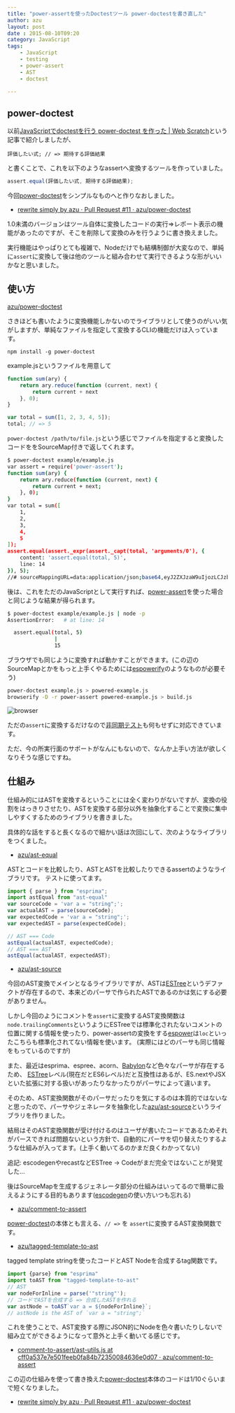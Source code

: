 ```yaml
---
title: "power-assertを使ったDoctestツール power-doctestを書き直した"
author: azu
layout: post
date : 2015-08-10T09:20
category: JavaScript
tags:
    - JavaScript
    - testing
    - power-assert
    - AST
    - doctest

---
```


## power-doctest

以前[JavaScriptでdoctestを行う power-doctest を作った | Web Scratch](http://efcl.info/2013/1201/res3494/ "JavaScriptでdoctestを行う power-doctest を作った | Web Scratch")という記事で紹介しましたが、

    評価したい式; // => 期待する評価結果
    
と書くことで、これを以下のようなassertへ変換するツールを作っていました。

```js	
assert.equal(評価したい式, 期待する評価結果);
```

今回[power-doctest](https://github.com/azu/power-doctest "power-doctest")をシンプルなものへと作りなおしました。

- [rewrite simply by azu · Pull Request #11 · azu/power-doctest](https://github.com/azu/power-doctest/pull/11 "rewrite simply by azu · Pull Request #11 · azu/power-doctest")

1.0未満のバージョンはツール自体に変換したコードの実行=>レポート表示の機能があったのですが、そこを削除して変換のみを行うように書き換えました。

実行機能はやっぱりとても複雑で、Nodeだけでも結構制御が大変なので、単純に`assert`に変換して後は他のツールと組み合わせて実行できるような形がいいかなと思いました。

## 使い方

[azu/power-doctest](https://github.com/azu/power-doctest "azu/power-doctest")

さきほども書いたように変換機能しかないのでライブラリとして使うのがいい気がしますが、単純なファイルを指定して変換するCLIの機能だけは入っています。

	npm install -g power-doctest

example.jsというファイルを用意して

```js
function sum(ary) {
    return ary.reduce(function (current, next) {
        return current + next
    }, 0);
}

var total = sum([1, 2, 3, 4, 5]);
total; // => 5
```

`power-doctest /path/to/file.js`という感じでファイルを指定すると変換したコードををSourceMap付きで返してくれます。

```sh
$ power-doctest example/example.js
var assert = require('power-assert');
function sum(ary) {
    return ary.reduce(function (current, next) {
        return current + next;
    }, 0);
}
var total = sum([
    1,
    2,
    3,
    4,
    5
]);
assert.equal(assert._expr(assert._capt(total, 'arguments/0'), {
    content: 'assert.equal(total, 5)',
    line: 14
}), 5);
//# sourceMappingURL=data:application/json;base64,eyJ2ZXJzaW9uIjozLCJzb3VyY2VzIjpbXSwibmFtZXMiOltdLCJtYXBwaW5ncyI6IiIsInNvdXJjZXNDb250ZW50IjpbXX0
```

後は、これをただのJavaScriptとして実行すれば、[power-assert](https://github.com/power-assert-js/power-assert "power-assert")を使った場合と同じような結果が得られます。

```sh
$ power-doctest example/example.js | node -p
AssertionError:   # at line: 14

  assert.equal(total, 5)
               |
               15
```

ブラウザでも同じように変換すれば動かすことができます。(この辺のSourceMapとかをもっと上手くやるためには[espowerify](https://github.com/power-assert-js/espowerify "espowerify")のようなものが必要そう)

```sh
power-doctest example.js > powered-example.js
browserify -D -r power-assert powered-example.js > build.js
```

![browser](https://monosnap.com/file/LxGCmcgfnwekZ6UXJqbEuV24NNYGes.png)

ただの`assert`に変換するだけなので[非同期テスト](http://efcl.info/2014/0322/res3743/ "power-doctestが非同期テストに対応しました | Web Scratch")も何もせずに対応できています。

ただ、今の所実行面のサポートがなんにもないので、なんか上手い方法が欲しくなりそうな感じですね。

## 仕組み

仕組み的にはASTを変換するということには全く変わりがないですが、変換の役割をはっきりさせたり、ASTを変換する部分以外を抽象化することで変換に集中しやすくするためのライブラリを書きました。

具体的な話をすると長くなるので細かい話は次回にして、次のようなライブラリをつくました。

- [azu/ast-equal](https://github.com/azu/ast-equal)

ASTとコードを比較したり、ASTとASTを比較したりできるassertのようなライブラリです。
テストに使ってます。

```js
import { parse } from "esprima";
import astEqual from "ast-equal"
var sourceCode = 'var a = "string";';
var actualAST = parse(sourceCode);
var expectedCode = 'var a = "string";';
var expectedAST = parse(expectedCode);

// AST === Code
astEqual(actualAST, expectedCode);
// AST === AST
astEqual(actualAST, expectedAST);
```

- [azu/ast-source](https://github.com/azu/ast-source)

今回のAST変換でメインとなるライブラリですが、ASTは[ESTree](https://github.com/estree/estree "ESTree")というデファクトが存在するので、本来どのパーサで作られたASTであるのかは気にする必要がありません。

しかし今回のようにコメントを`assert`に変換するAST変換関数は`node.trailingComments`というようにESTreeでは標準化されたないコメントの位置に関する情報を使ったり、power-assertの変換をする[espower](https://github.com/power-assert-js/espower "espower")は`loc`といったこちらも標準化されてない情報を使います。
(実際にはどのパーサも同じ情報をもっているのですが)

また、最近はesprima、espree、acorn、[Babylon](https://github.com/babel/babel/tree/master/packages/babylon "Babylon")など色々なパーサが存在するため、
[ESTree](https://github.com/estree/estree "ESTree")レベル(現在だとES6レベル)だと互換性はあるが、ES.nextやJSXといた拡張に対する扱いがあったりなかったりがパーサによって違います。

そのため、AST変換関数がそのパーサだったりを気にするのは本質的ではないなと思ったので、パーサやジェネレータを抽象化した[azu/ast-source](https://github.com/azu/ast-source)というライブラリを作りました。

結局はそのAST変換関数が受け付けるのはユーザが書いたコードであるためそれがパースできれば問題ないという方針で、自動的にパーサを切り替えたりするような仕組みが入ってます。(上手く動いてるのかまだ良くわかってない)

追記: escodegenやrecastなどESTree -> Codeがまだ完全ではないことが発覚した…

後はSourceMapを生成するジェネレータ部分の仕組みはいってるので簡単に扱えるようにする目的もあります([escodegen](https://github.com/estools/escodegen "escodegen")の使い方いつも忘れる)

- [azu/comment-to-assert](https://github.com/azu/comment-to-assert)

[power-doctest](https://github.com/azu/power-doctest "power-doctest")の本体とも言える、`// =>` を `assert`に変換するAST変換関数です。

- [azu/tagged-template-to-ast](https://github.com/azu/tagged-template-to-ast)

tagged template stringを使ったコードとAST Nodeを合成するtag関数です。

```js
import {parse} from "esprima"
import toAST from "tagged-template-to-ast"
// AST
var nodeForInline = parse('"string"');
// コードでASTを合成する => 合成したASTを作れる
var astNode = toAST`var a = ${nodeForInline}`;
// astNode is the AST of `var a = "string";`
```

これを使うことで、AST変換する際にJSON的にNodeを色々書いたりしないで組み立てができるようになって意外と上手く動いてる感じです。

- [comment-to-assert/ast-utils.js at cff0a537e7e501feeb0fa84b72350084636e0d07 · azu/comment-to-assert](https://github.com/azu/comment-to-assert/blob/cff0a537e7e501feeb0fa84b72350084636e0d07/src/ast-utils.js#L24-L36 "comment-to-assert/ast-utils.js at cff0a537e7e501feeb0fa84b72350084636e0d07 · azu/comment-to-assert")

この辺の仕組みを使って書き換えた[power-doctest](https://github.com/azu/power-doctest "power-doctest")本体のコードは1/10ぐらいまで短くなりました。

- [rewrite simply by azu · Pull Request #11 · azu/power-doctest](https://github.com/azu/power-doctest/pull/11 "rewrite simply by azu · Pull Request #11 · azu/power-doctest")
